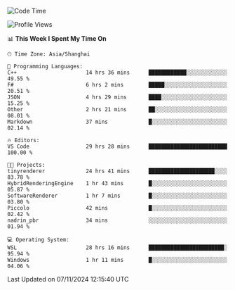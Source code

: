<!--START_SECTION:waka-->
![Code Time](http://img.shields.io/badge/Code%20Time-2%2C127%20hrs%2018%20mins-blue)

![Profile Views](http://img.shields.io/badge/Profile%20Views-0-blue)

📊 **This Week I Spent My Time On** 

```text
🕑︎ Time Zone: Asia/Shanghai

💬 Programming Languages: 
C++                      14 hrs 36 mins      ████████████░░░░░░░░░░░░░   49.55 % 
F#                       6 hrs 2 mins        █████░░░░░░░░░░░░░░░░░░░░   20.51 % 
JSON                     4 hrs 29 mins       ████░░░░░░░░░░░░░░░░░░░░░   15.25 % 
Other                    2 hrs 21 mins       ██░░░░░░░░░░░░░░░░░░░░░░░   08.01 % 
Markdown                 37 mins             █░░░░░░░░░░░░░░░░░░░░░░░░   02.14 % 

🔥 Editors: 
VS Code                  29 hrs 28 mins      █████████████████████████   100.00 % 

🐱‍💻 Projects: 
tinyrenderer             24 hrs 41 mins      █████████████████████░░░░   83.78 % 
HybridRenderingEngine    1 hr 43 mins        █░░░░░░░░░░░░░░░░░░░░░░░░   05.87 % 
SoftwareRenderer         1 hr 7 mins         █░░░░░░░░░░░░░░░░░░░░░░░░   03.80 % 
Piccolo                  42 mins             █░░░░░░░░░░░░░░░░░░░░░░░░   02.42 % 
nadrin_pbr               34 mins             ░░░░░░░░░░░░░░░░░░░░░░░░░   01.94 % 

💻 Operating System: 
WSL                      28 hrs 16 mins      ████████████████████████░   95.94 % 
Windows                  1 hr 11 mins        █░░░░░░░░░░░░░░░░░░░░░░░░   04.06 % 
```


 Last Updated on 07/11/2024 12:15:40 UTC
<!--END_SECTION:waka-->